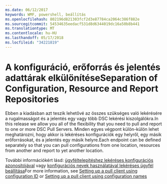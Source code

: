 ```yaml
---
ms.date: 06/12/2017
keywords: WMF, powershell, beállítás
ms.openlocfilehash: 802196d821303fcf2d3e87784ca2064c386f882e
ms.sourcegitcommit: 54534635eedacf531d8d6344019dc16a50b8b441
ms.translationtype: MT
ms.contentlocale: hu-HU
ms.lasthandoff: 05/17/2018
ms.locfileid: "34221819"
---
```

# <a name="separation-of-configuration-resource-and-report-repositories"></a><span data-ttu-id="d38fe-102">A konfiguráció, erőforrás és jelentés adattárak elkülönítése</span><span class="sxs-lookup"><span data-stu-id="d38fe-102">Separation of Configuration, Resource and Report Repositories</span></span>

<span data-ttu-id="d38fe-103">Ebben a kiadásban azt teszik lehetővé az összes szükséges való lekérésére a rugalmasságot és a jelentés egy vagy több DSC lekérési kiszolgálókra.</span><span class="sxs-lookup"><span data-stu-id="d38fe-103">In this release we allow you all of the flexibility that you need to pull and report to one or more DSC Pull Servers.</span></span> <span data-ttu-id="d38fe-104">Minden egyes végpont külön-külön lehet meghatározni, hogy akkor is lekéréses konfigurációk egy helyről, egy másik erőforrásokat, és a jelentés egy másik helyre.</span><span class="sxs-lookup"><span data-stu-id="d38fe-104">Each endpoint can be defined separately so that you can pull configurations from one location, resources from another and report to yet another location.</span></span>

<span data-ttu-id="d38fe-105">További információkért lásd: [ügyféltelepítéshez lekéréses konfigurációs azonosítójával](https://msdn.microsoft.com/powershell/dsc/pullclientconfigid) vagy [konfigurációs nevek használatával lekéréses ügyfél beállítása](https://msdn.microsoft.com/powershell/dsc/pullclientconfignames)</span><span class="sxs-lookup"><span data-stu-id="d38fe-105">For more information, see [Setting up a pull client using configuration ID](https://msdn.microsoft.com/powershell/dsc/pullclientconfigid) or [Setting up a pull client using configuration names](https://msdn.microsoft.com/powershell/dsc/pullclientconfignames)</span></span>
